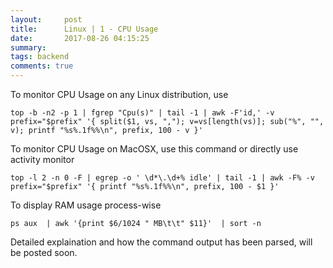 ```yaml
---
layout:     post
title:      Linux | 1 - CPU Usage
date:       2017-08-26 04:15:25
summary:   
tags: backend
comments: true
---
```


To monitor CPU Usage on any Linux distribution, use

`top -b -n2 -p 1 | fgrep "Cpu(s)" | tail -1 | awk -F'id,' -v prefix="$prefix" '{ split($1, vs, ","); v=vs[length(vs)]; sub("%", "", v); printf "%s%.1f%%\n", prefix, 100 - v }'`


To monitor CPU Usage on MacOSX, use this command or directly use activity monitor

`top -l 2 -n 0 -F | egrep -o ' \d*\.\d+% idle' | tail -1 | awk -F% -v prefix="$prefix" '{ printf "%s%.1f%%\n", prefix, 100 - $1 }'`

To display RAM usage process-wise

`ps aux  | awk '{print $6/1024 " MB\t\t" $11}'  | sort -n`

Detailed explaination and how the command output has been parsed, will be posted soon.
